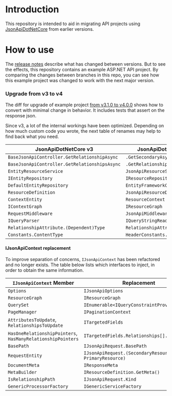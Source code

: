 # Introduction
This repository is intended to aid in migrating API projects using [JsonApiDotNetCore](https://github.com/json-api-dotnet/JsonApiDotNetCore) from earlier versions.

# How to use
The [release notes](https://github.com/json-api-dotnet/JsonApiDotNetCore/releases) describe what has changed between versions.
But to see the effects, this repository contains an example ASP.NET API project.
By comparing the changes between branches in this repo, you can see how this example project was changed to work with the next major version.

### Upgrade from v3 to v4

The diff for upgrade of example project [from v3.1.0 to v4.0.0](https://github.com/json-api-dotnet/MigrationGuide/compare/release/3.1.0...release/4.0.0) shows how to convert with minimal change in behavior. It includes tests that assert on the response json.

Since v3, a lot of the internal workings have been optimized. Depending on how much custom code you wrote, the next table of renames may help to find back what you need.

| JsonApiDotNetCore v3  | JsonApiDotNetCore v4 |
| --- | --- |
| `BaseJsonApiController.GetRelationshipAsync` | `.GetSecondaryAsync` |
| `BaseJsonApiController.GetRelationshipsAsync` | `.GetRelationshipAsync` |
| `EntityResourceService` | `JsonApiResourceService` |
| `IEntityRepository` | `IResourceRepository` |
| `DefaultEntityRepository` | `EntityFrameworkCoreRepository` |
| `ResourceDefinition` | `JsonApiResourceDefinition` |
| `ContextEntity` | `ResourceContext` |
| `IContextGraph` | `IResourceGraph` |
| `RequestMiddleware` | `JsonApiMiddleware` |
| `IQueryParser` | `IQueryStringReader` |
| `RelationshipAttribute.(Dependent)Type` | `RelationshipAttribute.RightType` |
| `Constants.ContentType` | `HeaderConstants.MediaType` |


#### IJsonApiContext replacement
To improve separation of concerns, `IJsonApiContext` has been refactored and no longer exists.
The table below lists which interfaces to inject, in order to obtain the same information.

| `IJsonApiContext` Member  | Replacement |
| --- | --- |
| `Options` | `IJsonApiOptions` |
| `ResourceGraph` |`IResourceGraph` |
| `QuerySet`| `IEnumerable<IQueryConstraintProvider>`|
| `PageManager` | `IPaginationContext` |
| `AttributesToUpdate`, `RelationshipsToUpdate` | `ITargetedFields` |
| `HasOneRelationshipPointers`, `HasManyRelationshipPointers` | `ITargetedFields.Relationships[].GetValue()` |
| `BasePath` | `IJsonApiRequest.BasePath` |
| `RequestEntity` | `IJsonApiRequest.(SecondaryResource ?? PrimaryResource)` |
| `DocumentMeta` | `IResponseMeta` |
| `MetaBuilder` | `IResourceDefinition.GetMeta()` |
| `IsRelationshipPath` | `IJsonApiRequest.Kind` |
| `GenericProcessorFactory` | `IGenericServiceFactory` |
